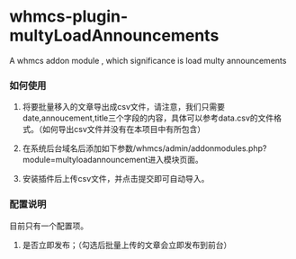 # whmcs-plugin-multyLoadAnnouncements
A whmcs addon module , which significance is load multy announcements

### 如何使用

1. 将要批量移入的文章导出成csv文件，请注意，我们只需要date,annoucement,title三个字段的内容，具体可以参考data.csv的文件格式。（如何导出csv文件并没有在本项目中有所包含）

2. 在系统后台域名后添加如下参数/whmcs/admin/addonmodules.php?module=multyloadannouncement进入模块页面。

3. 安装插件后上传csv文件，并点击提交即可自动导入。




### 配置说明

目前只有一个配置项。

1. 是否立即发布；（勾选后批量上传的文章会立即发布到前台）


